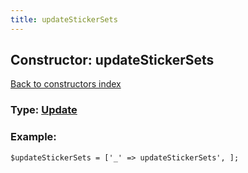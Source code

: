 ```yaml
---
title: updateStickerSets
---
```

## Constructor: updateStickerSets  
[Back to constructors index](index.md)






### Type: [Update](../types/Update.md)


### Example:

```
$updateStickerSets = ['_' => updateStickerSets', ];
```